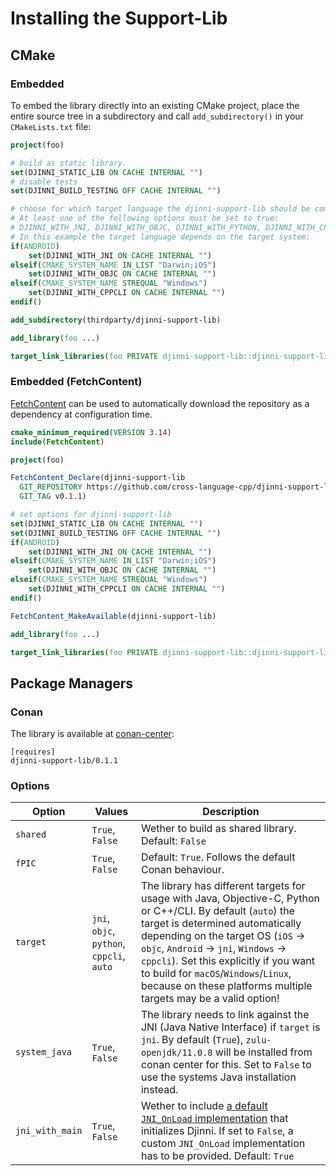 # Installing the Support-Lib

## CMake

### Embedded

To embed the library directly into an existing CMake project, place the entire source tree in a subdirectory and call
`add_subdirectory()` in your `CMakeLists.txt` file:

```cmake
project(foo)

# build as static library.
set(DJINNI_STATIC_LIB ON CACHE INTERNAL "")
# disable tests
set(DJINNI_BUILD_TESTING OFF CACHE INTERNAL "")

# choose for which target language the djinni-support-lib should be compiled.
# At least one of the following options must be set to true:
# DJINNI_WITH_JNI, DJINNI_WITH_OBJC, DJINNI_WITH_PYTHON, DJINNI_WITH_CPPCLI
# In this example the target language depends on the target system:
if(ANDROID)
    set(DJINNI_WITH_JNI ON CACHE INTERNAL "")
elseif(CMAKE_SYSTEM_NAME IN_LIST "Darwin;iOS")
    set(DJINNI_WITH_OBJC ON CACHE INTERNAL "")
elseif(CMAKE_SYSTEM_NAME STREQUAL "Windows")
    set(DJINNI_WITH_CPPCLI ON CACHE INTERNAL "")
endif()

add_subdirectory(thirdparty/djinni-support-lib)

add_library(foo ...)

target_link_libraries(foo PRIVATE djinni-support-lib::djinni-support-lib)
```

### Embedded (FetchContent)

[FetchContent](https://cmake.org/cmake/help/v3.14/module/FetchContent.html) can be used to automatically download the repository as a dependency at configuration time.

```cmake
cmake_minimum_required(VERSION 3.14)
include(FetchContent)

project(foo)

FetchContent_Declare(djinni-support-lib
  GIT_REPOSITORY https://github.com/cross-language-cpp/djinni-support-lib.git
  GIT_TAG v0.1.1)

# set options for djinni-support-lib
set(DJINNI_STATIC_LIB ON CACHE INTERNAL "")
set(DJINNI_BUILD_TESTING OFF CACHE INTERNAL "")
if(ANDROID)
    set(DJINNI_WITH_JNI ON CACHE INTERNAL "")
elseif(CMAKE_SYSTEM_NAME IN_LIST "Darwin;iOS")
    set(DJINNI_WITH_OBJC ON CACHE INTERNAL "")
elseif(CMAKE_SYSTEM_NAME STREQUAL "Windows")
    set(DJINNI_WITH_CPPCLI ON CACHE INTERNAL "")
endif()

FetchContent_MakeAvailable(djinni-support-lib)

add_library(foo ...)

target_link_libraries(foo PRIVATE djinni-support-lib::djinni-support-lib)
```

## Package Managers

### Conan

The library is available at [conan-center](https://conan.io/center/djinni-support-lib):

```text
[requires]
djinni-support-lib/0.1.1
```

### Options

| Option | Values | Description |
| ------ | ------ | ----------- |
| `shared` | `True`, `False` | Wether to build as shared library. Default: `False` |
| `fPIC` | `True`, `False` | Default: `True`. Follows the default Conan behaviour. |
| `target` | `jni`, `objc`, `python`, `cppcli`, `auto` | The library has different targets for usage with Java, Objective-C, Python or C++/CLI. By default (`auto`) the target is determined automatically depending on the target OS (`iOS` → `objc`, `Android` → `jni`, `Windows` → `cppcli`). Set this explicitly if you want to build for `macOS`/`Windows`/`Linux`, because on these platforms multiple targets may be a valid option! |
| `system_java` | `True`, `False` | The library needs to link against the JNI (Java Native Interface) if `target` is `jni`. By default (`True`), `zulu-openjdk/11.0.8` will be installed from conan center for this. Set to `False` to use the systems Java installation instead.  |
| `jni_with_main` | `True`, `False` | Wether to include [a default `JNI_OnLoad` implementation](https://github.com/cross-language-cpp/djinni-support-lib/blob/main/djinni/jni/djinni_main.cpp#L23) that initializes Djinni. If set to `False`, a custom `JNI_OnLoad` implementation has to be provided. Default: `True` |
